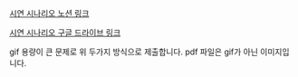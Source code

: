 [시연 시나리오 노션 링크](https://cypress-nigella-d2a.notion.site/2971539abcde4505973e4a14e6458b61?pvs=4)

[시연 시나리오 구글 드라이브 링크](https://drive.google.com/file/d/1yOysJumH1-vKMTDOlh4weXYz20yIBSJm/view?usp=sharing)

gif 용량이 큰 문제로 위 두가지 방식으로 제출합니다.
pdf 파일은 gif가 아닌 이미지입니다.
